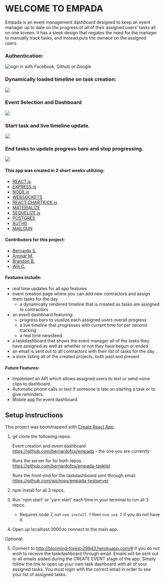 
# WELCOME TO EMPADA

Empada is an event management dashboard designed to keep an event manager up to date on the progress of all of their assigned users' tasks
all on one screen. It has a sleek design that negates the need for the manager to manually track tasks, and instead puts the ownace on the assigned users.

### Authentication:
![sign in with Facebook, Github or Google](https://media.giphy.com/media/3oKIPhFrwgCtvZwSVG/giphy.gif)

### Dynamically loaded timeline on task creation:
![](https://media.giphy.com/media/3ohzdQVqHHkJaw5cVG/giphy.gif)

### Event Selection and Dashboard
![](https://media.giphy.com/media/3og0Iyire6odnFdvck/giphy.gif)

### Start task and live timeline update.
![](https://media.giphy.com/media/3o7btQSKU4iYkDOE48/giphy.gif)

### End tasks to update progress bars and stop progressing.
![](https://media.giphy.com/media/l4FGFc8JdXXuD8Y1y/giphy.gif)

#### This app was created in 2 short weeks utilizing:
- [REACT.js](https://facebook.github.io/react/)
- [EXPRESS.js](https://expressjs.com/)
- [NODE.js](https://nodejs.org/en/)
- [WEBSOCKETS](https://www.websocket.org/)
- [REACT CHARTKICK.js](http://chartkick.com/)
- [MATERIALIZE](http://materializecss.com/)
- [SEQUELIZE.js](http://docs.sequelizejs.com/en/v3/)
- [POSTGRES](https://www.postgresql.org/)
- [AUTH0](https://auth0.com/docs/quickstart/spa/react)
- [MAILGUN](https://www.mailgun.com/)


#### Contributors for this project:
- [Bernardo S.](https://github.com/bernardofcs)
- [Ammar M.](https://github.com/Ammarmasud)
- [Brandon B.](https://github.com/Bbooth4)
- [Will C.](https://github.com/wichopy)

#### Features include:
  - real time updates for all app features
  - event creation page where you can add new contractors and assign them tasks for the day
    - a dynamically rendered timeline that is created as tasks are assigned to contractors
  - an event dashboard featuring:
    - progress bars to viualize each assigned users overall progress
    - a live timeline that progresses with current time for per second tracking
    - a real time newsfeed
  - a taskdashboard that shows the event manager all of the tasks they have assigned as well as whether or not they have begun or ended
  - an email is sent out to all contractors with their list of tasks for the day
  - a store listing all of the created projects, both past and present
  
#### Future Features:
  - Implement an API which allows assigned users to text or send voice clips to dashboard.
  - Automatic phone calls or text if someone is late on starting a task or to give reminders.
  - Mobile app for event dashboard.

## Setup Instructions
This project was bootstrapped with [Create React App](https://github.com/facebookincubator/create-react-app).
1. git clone the following repos:

    Event creation and event dashboard 
  https://github.com/bernardofcs/empada   - the one you are currently

    Runs the server for for both repos
  https://github.com/bernardofcs/empada-tasklist

    Runs the front-end for the taskdashboard sent through email
  https://github.com/wichopy/empada-testserver
  
2. npm install for all 3 repos.

3. Run 'npm start' or 'yarn start' each time in your terminal to run all 3 repos. 
    - Requires node 7, run `nvm install 7` then `nvm use 7` if you do not have it.
4. Open up localhost:3000 to connect to the main app.

Optional: 

5. Connect to http://blooming-forest-29843.herokuapp.com/# if you do not wish to receive the taskdashboard through email. 
   Emails will be sent out to all emails added during the CREATE EVENT stage of the app. Simply follow the link to 
   open up your own task dashboard with all of your assigned tasks. You must login with the correct email in order to 
   see your list of assigned tasks. 
